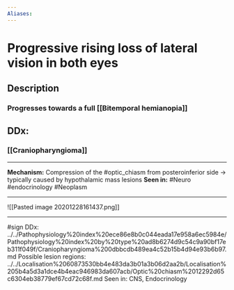 ```yaml
---
Aliases:
---
```

# Progressive rising loss of lateral vision in both eyes 
## Description
### Progresses towards a full [[Bitemporal hemianopia]]
## DDx:
### [[Craniopharyngioma]]

---
**Mechanism:** Compression of the #optic_chiasm from posteroinferior side -> typically caused by hypothalamic mass lesions
**Seen in:** #Neuro #endocrinology #Neoplasm 

---

![[Pasted image 20201228161437.png]]

---
#sign 
DDx: ../../Pathophysiology%20index%20ece86e8b0c044eada17e958a6ec5984e/Pathophysiology%20index%20by%20type%20ad8b6274d9c54c9a90bf17eb311f049f/Craniopharyngioma%200dbbcdb489ea4c52b15b4d94e93b6b97.md
Possible lesion regions: ../../Localisation%2060873530bb4e483da3b01a3b06d2aa2b/Localisation%205b4a5d3a1dce4b4eac946983da607acb/Optic%20chiasm%2012292d65c6304eb38779ef67cd72c68f.md
Seen in: CNS, Endocrinology
